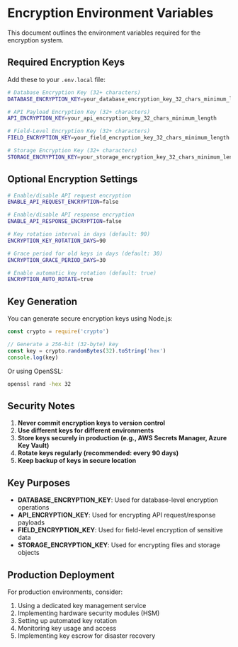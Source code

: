 # Encryption Environment Variables

This document outlines the environment variables required for the encryption system.

## Required Encryption Keys

Add these to your `.env.local` file:

```bash
# Database Encryption Key (32+ characters)
DATABASE_ENCRYPTION_KEY=your_database_encryption_key_32_chars_minimum_length

# API Payload Encryption Key (32+ characters)
API_ENCRYPTION_KEY=your_api_encryption_key_32_chars_minimum_length

# Field-Level Encryption Key (32+ characters)
FIELD_ENCRYPTION_KEY=your_field_encryption_key_32_chars_minimum_length

# Storage Encryption Key (32+ characters)
STORAGE_ENCRYPTION_KEY=your_storage_encryption_key_32_chars_minimum_length
```

## Optional Encryption Settings

```bash
# Enable/disable API request encryption
ENABLE_API_REQUEST_ENCRYPTION=false

# Enable/disable API response encryption
ENABLE_API_RESPONSE_ENCRYPTION=false

# Key rotation interval in days (default: 90)
ENCRYPTION_KEY_ROTATION_DAYS=90

# Grace period for old keys in days (default: 30)
ENCRYPTION_GRACE_PERIOD_DAYS=30

# Enable automatic key rotation (default: true)
ENCRYPTION_AUTO_ROTATE=true
```

## Key Generation

You can generate secure encryption keys using Node.js:

```javascript
const crypto = require('crypto')

// Generate a 256-bit (32-byte) key
const key = crypto.randomBytes(32).toString('hex')
console.log(key)
```

Or using OpenSSL:

```bash
openssl rand -hex 32
```

## Security Notes

1. **Never commit encryption keys to version control**
2. **Use different keys for different environments**
3. **Store keys securely in production (e.g., AWS Secrets Manager, Azure Key Vault)**
4. **Rotate keys regularly (recommended: every 90 days)**
5. **Keep backup of keys in secure location**

## Key Purposes

- **DATABASE_ENCRYPTION_KEY**: Used for database-level encryption operations
- **API_ENCRYPTION_KEY**: Used for encrypting API request/response payloads
- **FIELD_ENCRYPTION_KEY**: Used for field-level encryption of sensitive data
- **STORAGE_ENCRYPTION_KEY**: Used for encrypting files and storage objects

## Production Deployment

For production environments, consider:

1. Using a dedicated key management service
2. Implementing hardware security modules (HSM)
3. Setting up automated key rotation
4. Monitoring key usage and access
5. Implementing key escrow for disaster recovery
